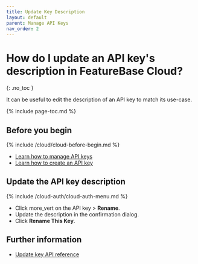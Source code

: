 ```yaml
---
title: Update Key Description
layout: default
parent: Manage API Keys
nav_order: 2
---
```


# How do I update an API key's description in FeatureBase Cloud?
{: .no_toc }

It can be useful to edit the description of an API key to match its use-case.

{% include page-toc.md %}

## Before you begin

{% include /cloud/cloud-before-begin.md %}
* [Learn how to manage API keys](/docs/cloud/cloud-authentication/cloud-auth-manage)
* [Learn how to create an API key](/docs/cloud/cloud-authentication/cloud-auth-create-key/)

## Update the API key description

{% include /cloud-auth/cloud-auth-menu.md %}
* Click <span class="material-icons md-18">more_vert</span> on the API key > **Rename**.
* Update the description in the confirmation dialog.
* Click **Rename This Key**.

## Further information

* [Update key API reference](https://api-docs-featurebase-cloud.redoc.ly/latest#operation/putUserKey)
